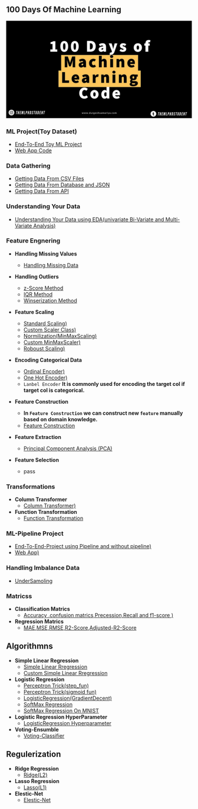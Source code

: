 ## 100 Days Of Machine Learning
![100 Days Of Machine Learning](100_days.jpeg)

### ML Project(Toy Dataset) 
- [End-To-End Toy ML Project](https://github.com/Sami606713/100_Days_Of_Machine_Learning/tree/main/End_To_End%20Toy%20ML%20Project(Day-13))
- [Web App Code](https://github.com/Sami606713/100_Days_Of_Machine_Learning/blob/main/End_To_End%20Toy%20ML%20Project(Day-13)/app.py)

### Data Gathering 
- [Getting Data From CSV Files](https://github.com/Sami606713/100_Days_Of_Machine_Learning/tree/main/DataGathering/Working%20With(csv))
- [Getting Data From Database and JSON](https://github.com/Sami606713/100_Days_Of_Machine_Learning/tree/main/DataGathering/working_with_json)
- [Getting Data From API](https://github.com/Sami606713/100_Days_Of_Machine_Learning/tree/main/DataGathering/Fetching_Data(API))
  
### Understanding Your Data 
- [Understanding Your Data using EDA(univariate Bi-Variate and Multi-Variate Analysis)](https://github.com/Sami606713/100_Days_Of_Machine_Learning/tree/main/Understanding%20Data)

### Feature Engnering 
  - **Handling Missing Values**
    - [Handling Missing Data](https://github.com/Sami606713/100_Days_Of_Machine_Learning/tree/main/Handling-Missing-Values)
  - **Handling Outliers**
    - [z-Score Method](https://github.com/Sami606713/100_Days_Of_Machine_Learning/tree/main/Handling-Outlier/Z-Score-Method)
    - [IQR Method](https://github.com/Sami606713/100_Days_Of_Machine_Learning/tree/main/Handling-Outlier/IQR-Method)
    - [Winserization Method](https://github.com/Sami606713/100_Days_Of_Machine_Learning/tree/main/Handling-Outlier/Percentile-Winserization)
  
  - **Feature Scaling**
    - [Standard Scaling)](https://github.com/Sami606713/100_Days_Of_Machine_Learning/tree/main/Feature%20Engnering/FeatureTransformation/Standization)
    - [Custom Scaler Class)](https://github.com/Sami606713/100_Days_Of_Machine_Learning/blob/main/Feature%20Engnering/FeatureTransformation/Standization/Custom_Standization.ipynb)
    - [Normilization(MinMaxScaling)](https://github.com/Sami606713/100_Days_Of_Machine_Learning/tree/main/Feature%20Engnering/FeatureTransformation/Normilization)
    - [Custom MinMaxScaler)](https://github.com/Sami606713/100_Days_Of_Machine_Learning/blob/main/Feature%20Engnering/FeatureTransformation/Normilization/Min_Max_Scaling.ipynb)
    - [Roboust Scaling)](https://github.com/Sami606713/100_Days_Of_Machine_Learning/blob/main/Feature%20Engnering/FeatureTransformation/Normilization/Roboust%20Scaling.ipynb)
   
  - **Encoding Categorical Data**
    - [Ordinal Encoder)](https://github.com/Sami606713/100_Days_Of_Machine_Learning/blob/main/Encoding-Categorical-Data/Ordinal-Encoder.ipynb)
    - [One Hot Encoder)](https://github.com/Sami606713/100_Days_Of_Machine_Learning/blob/main/Encoding-Categorical-Data/One-Hot-Encoder.ipynb)
    - `Lanbel Encoder` **It is commonly used for encoding the target col if target col is categorical.**
      
  - **Feature Construction**
    - **In `Feature Construction` we can construct new `feature` manually based on domain knowledge.** 
    - [Feature Construction](https://github.com/Sami606713/100_Days_Of_Machine_Learning/tree/main/Feature-Construction)
      
  - **Feature Extraction**
    - [Principal Component Analysis (PCA)](https://github.com/Sami606713/100_Days_Of_Machine_Learning/tree/main/Feature%20Engnering/FeatureExtraction/PrincipalComponentAnalysis(PCA))
  - **Feature Selection**
      - pass

### Transformations
  - **Column Transformer**
    - [Column Transformer)](https://github.com/Sami606713/100_Days_Of_Machine_Learning/tree/main/ColumnTransformer)
  - **Function Transformation**
    - [Function Transformation](https://github.com/Sami606713/100_Days_Of_Machine_Learning/tree/main/Function-Transformer)


### ML-Pipeline Project
- [End-To-End-Project using Pipeline and without pipeline)](https://github.com/Sami606713/100_Days_Of_Machine_Learning/tree/main/ML-Pipelines)
- [Web App)](https://github.com/Sami606713/100_Days_Of_Machine_Learning/blob/main/ML-Pipelines/app.py)

### Handling Imbalance Data
- [UnderSamoling](https://github.com/Sami606713/100_Days_Of_Machine_Learning/tree/main/Handling-Imbalance-Dataset/UnderSampling)
  
### Matricss
  - **Classification Matrics**
    - [Accuracy ,confusion matrics,Precession,Recall and f1-score )](https://github.com/Sami606713/100_Days_Of_Machine_Learning/tree/main/Matrics/classification_matrics)
 - **Regression Matrics**
    - [MAE,MSE,RMSE,R2-Score,Adjusted-R2-Score](https://github.com/Sami606713/100_Days_Of_Machine_Learning/tree/main/Matrics/Regression-Matrix)
## Algorithmns
- **Simple Linear Regression**
   - [Simple Linear Rregression](https://github.com/Sami606713/100_Days_Of_Machine_Learning/tree/main/ML-Algorithmns/Linear-Regression)
   - [Custom Simple Linear Rregression](https://github.com/Sami606713/100_Days_Of_Machine_Learning/tree/main/ML-Algorithmns/Linear-Regression)
- **Logistic Regression**
   - [Perceptron Trick(step_fun)](https://github.com/Sami606713/100_Days_Of_Machine_Learning/blob/main/ML-Algorithmns/Logistic-Regression/Perceptron-Trick.ipynb)
   - [Perceptron Trick(sigmoid fun)](https://github.com/Sami606713/100_Days_Of_Machine_Learning/blob/main/ML-Algorithmns/Logistic-Regression/Sigmoid_Function.ipynb)
  -  [LogisticRegression(GradientDecent)](https://github.com/Sami606713/100_Days_Of_Machine_Learning/blob/main/ML-Algorithmns/Logistic-Regression/Logistic_Regession(GradientDecent).ipynb)
  -  [SoftMax Regression](https://github.com/Sami606713/100_Days_Of_Machine_Learning/blob/main/ML-Algorithmns/Logistic-Regression/SoftMaxRegression.ipynb)
  -  [SoftMax Regression On MNIST](https://github.com/Sami606713/100_Days_Of_Machine_Learning/blob/main/ML-Algorithmns/Logistic-Regression/SoftMax_MNIST.ipynb)
- **Logistic Regression HyperParameter**
  - [LogisticRegression Hyperparameter](https://github.com/Sami606713/100_Days_Of_Machine_Learning/tree/main/ML-Algorithmns/LogisticRegression(HyperparameterTunning))
- **Voting-Ensumble**
  - [Voting-Classifier](https://github.com/Sami606713/100_Days_Of_Machine_Learning/blob/main/ML-Algorithmns/Ensumble_Learning/VotingEnsumble/VotingClassifier.ipynb)
    
## Regulerization
- **Ridge Regression**
   - [Ridge(L2)](https://github.com/Sami606713/100_Days_Of_Machine_Learning/tree/main/Regulerization/RidgeRegression)
- **Lasso Regression**
   - [Lasso(L1)](https://github.com/Sami606713/100_Days_Of_Machine_Learning/tree/main/Regulerization/Lasso)
 - **Elestic-Net**
   - [Elestic-Net](https://github.com/Sami606713/100_Days_Of_Machine_Learning/tree/main/Regulerization/Elestic_net)
 
